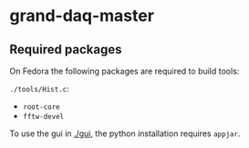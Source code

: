 # grand-daq-master

## Required packages
On Fedora the following packages are required to build tools:

`./tools/Hist.c`:
 * `root-core`
 * `fftw-devel`


To use the gui in [./gui](./gui), the python installation requires `appjar`.
